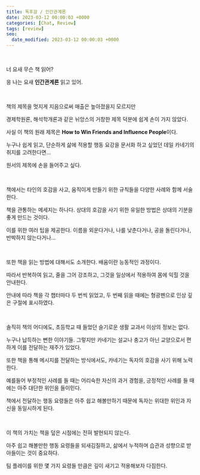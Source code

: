 ```yaml
---
title: 독후감 / 인간관계론
date: 2023-03-12 00:00:03 +0000
categories: [Chat, Review]
tags: [review]
seo:
  date_modified: 2023-03-12 00:00:03 +0000
---
```


<br/>

너 요새 무슨 책 읽어?  

응 나는 요새 **인간관계론** 읽고 있어.  

<br/>

책의 제목을 멋지게 지음으로써 매출은 높아졌을지 모르지만  

경제학원론, 해석학개론과 같은 뉘앙스의 거창한 제목 덕분에 쉽게 손이 가지 않았다.

사실 이 책의 원래 제목은 **How to Win Friends and Influence People**이다.  

누구나 쉽게 읽고, 단순하게 삶에 적용할 행동 요강을 문서화 하고 싶었던 데일 카네기의 취지를 고려한다면...  

원서의 제목에 손을 들어주고 싶다.  

<br>

책에서는 타인의 호감을 사고, 움직이게 만들기 위한 규칙들을 다양한 사례와 함께 서술한다.  

책을 관통하는 메세지는 하나다. 상대의 호감을 사기 위한 유일한 방법은 상대의 기분을 좋게 만드는 것이다.  

이를 위한 여러 팁을 제공한다. 이름을 외운다거나, 나를 낮춘다거나, 공을 돌린다거나, 반박하지 않는다거나...  

<br>

또한 책을 읽는 방법에 대해서도 소개한다. 배움이란 능동적인 과정이다.  

따라서 반복하여 읽고, 줄을 그어 강조하고, 그것을 일상에서 적용하여 몸에 익힐 것을 안내한다.  

안내에 따라 책을 각 챕터마다 두 번씩 읽었고, 두 번째 읽을 때에는 형광펜으로 인상 깊은 구절에 표시하였다.  

<br>

솔직히 책의 어디에도, 초등학교 때 들었던 슬기로운 생활 교과서 이상의 정보는 없다.  

누구나 납득하는 뻔한 이야기들. 그렇지만 카네기는 설교나 충고가 아닌 교양으로서 편하게 이를 전달하는 재주가 있었다.    

또한 책을 통해 메시지를 전달하는 방식에서도, 카네기는 독자의 호감을 사기 위해 노력한다.   

예를들어 부정적인 사례를 들 때는 어리숙한 자신의 과거 경험을,  긍정적인 사례를 들 때에는 아주 대단한 위인을 들이민다. 

책에서 전달하는 행동 요령들은 아주 쉽고 해볼만하기 때문에 독자는 위대한 위인과 자신을 동일시하게 된다.  

<br>

이 책의 가치는 책을 덮은 시점에는 전혀 발현되지 않는다.  

아주 쉽고 해볼만한 행동 요령들을 되새김질하고, 삶에서 누적하며 습관과 성향으로 받아들이는 것이 중요하다.  

팀 플레이를 위한 몇 가지 요령들 만큼은 깊이 새기고 적용해보자 다짐한다.  

